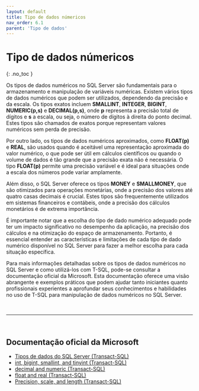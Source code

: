 ```yaml
---
layout: default
title: Tipo de dados númericos
nav_order: 6.1
parent: 'Tipo de dados'
---
```




# Tipo de dados númericos
{: .no_toc }


Os tipos de dados numéricos no SQL Server são fundamentais para o armazenamento e manipulação de variáveis numéricas. Existem vários tipos de dados numéricos que podem ser utilizados, dependendo da precisão e da escala. Os tipos exatos incluem **SMALLINT**, **INTEGER**, **BIGINT**, **NUMERIC(p,s)** e **DECIMAL(p,s)**, onde **p** representa a precisão total de dígitos e **s** a escala, ou seja, o número de dígitos à direita do ponto decimal. Estes tipos são chamados de exatos porque representam valores numéricos sem perda de precisão.

Por outro lado, os tipos de dados numéricos aproximados, como **FLOAT(p)** e **REAL**, são usados quando é aceitável uma representação aproximada do valor numérico, o que pode ser útil em cálculos científicos ou quando o volume de dados é tão grande que a precisão exata não é necessária. O tipo **FLOAT(p)** permite uma precisão variável e é ideal para situações onde a escala dos números pode variar amplamente.

Além disso, o SQL Server oferece os tipos **MONEY** e **SMALLMONEY**, que são otimizados para operações monetárias, onde a precisão dos valores até quatro casas decimais é crucial. Estes tipos são frequentemente utilizados em sistemas financeiros e contábeis, onde a precisão dos cálculos monetários é de extrema importância.

É importante notar que a escolha do tipo de dado numérico adequado pode ter um impacto significativo no desempenho da aplicação, na precisão dos cálculos e na otimização do espaço de armazenamento. Portanto, é essencial entender as características e limitações de cada tipo de dado numérico disponível no SQL Server para fazer a melhor escolha para cada situação específica.

Para mais informações detalhadas sobre os tipos de dados numéricos no SQL Server e como utilizá-los com T-SQL, pode-se consultar a documentação oficial da Microsoft. Esta documentação oferece uma visão abrangente e exemplos práticos que podem ajudar tanto iniciantes quanto profissionais experientes a aprofundar seus conhecimentos e habilidades no uso de T-SQL para manipulação de dados numéricos no SQL Server.


<br>

---

<br>

##  Documentação oficial da Microsoft

- [Tipos de dados do SQL Server (Transact-SQL)](https://learn.microsoft.com/en-us/sql/t-sql/data-types/data-types-transact-sql)
- [int, bigint, smallint, and tinyint (Transact-SQL)](https://learn.microsoft.com/en-us/sql/t-sql/data-types/int-bigint-smallint-and-tinyint-transact-sql)
- [decimal and numeric (Transact-SQL)](https://learn.microsoft.com/en-us/sql/t-sql/data-types/decimal-and-numeric-transact-sql)
- [float and real (Transact-SQL)](https://learn.microsoft.com/en-us/sql/t-sql/data-types/float-and-real-transact-sql)
- [Precision, scale, and length (Transact-SQL)](https://learn.microsoft.com/en-us/sql/t-sql/data-types/precision-scale-and-length-transact-sql)
